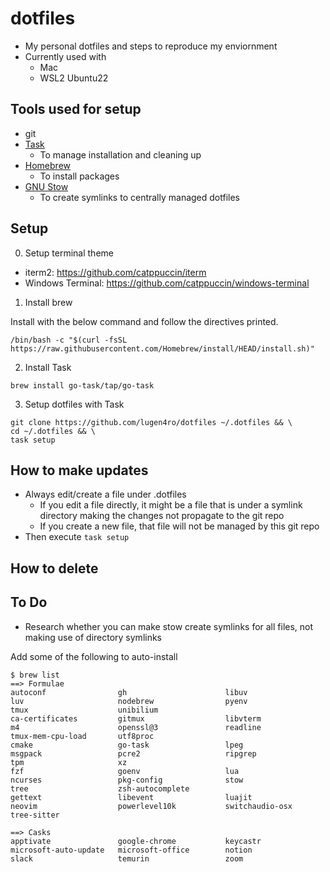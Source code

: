 # dotfiles

- My personal dotfiles and steps to reproduce my enviornment
- Currently used with
  - Mac
  - WSL2 Ubuntu22

## Tools used for setup

- git
- [Task](https://taskfile.dev/)
  - To manage installation and cleaning up
- [Homebrew](https://brew.sh/)
  - To install packages
- [GNU Stow](https://www.gnu.org/software/stow/)
  - To create symlinks to centrally managed dotfiles

## Setup

0. Setup terminal theme

- iterm2: https://github.com/catppuccin/iterm
- Windows Terminal: https://github.com/catppuccin/windows-terminal

1. Install brew

Install with the below command and follow the directives printed.

```
/bin/bash -c "$(curl -fsSL https://raw.githubusercontent.com/Homebrew/install/HEAD/install.sh)"
```

2. Install Task

```
brew install go-task/tap/go-task
```

3. Setup dotfiles with Task

```
git clone https://github.com/lugen4ro/dotfiles ~/.dotfiles && \
cd ~/.dotfiles && \
task setup
```

## How to make updates

- Always edit/create a file under .dotfiles
  - If you edit a file directly, it might be a file that is under a symlink directory making the changes not propagate to the git repo
  - If you create a new file, that file will not be managed by this git repo
- Then execute `task setup`

## How to delete

## To Do

- Research whether you can make stow create symlinks for all files, not making use of directory symlinks

Add some of the following to auto-install

```
$ brew list
==> Formulae
autoconf                gh                      libuv                   luv                     nodebrew                pyenv                   tmux                    unibilium
ca-certificates         gitmux                  libvterm                m4                      openssl@3               readline                tmux-mem-cpu-load       utf8proc
cmake                   go-task                 lpeg                    msgpack                 pcre2                   ripgrep                 tpm                     xz
fzf                     goenv                   lua                     ncurses                 pkg-config              stow                    tree                    zsh-autocomplete
gettext                 libevent                luajit                  neovim                  powerlevel10k           switchaudio-osx         tree-sitter

==> Casks
apptivate               google-chrome           keycastr                microsoft-auto-update   microsoft-office        notion                  slack                   temurin                 zoom
```
